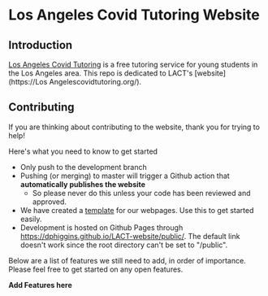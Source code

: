 # Los Angeles Covid Tutoring Website


## Introduction

[Los Angeles Covid Tutoring](https://nolink.org/) is a free tutoring service for young students in the Los Angeles area. This repo is dedicated to LACT's [website](https://Los Angelescovidtutoring.org/).

## Contributing

If you are thinking about contributing to the website, thank you for trying to help!

Here's what you need to know to get started

- Only push to the development branch
- Pushing (or merging) to master will trigger a Github action that **automatically publishes the website**
	- So please never do this unless your code has been reviewed and approved.
- We have created a [template](https://github.com/dphiggins/LACT-website/blob/master/public/assets/template.html) for our webpages. Use this to get started easily.
- Development is hosted on Github Pages through https://dphiggins.github.io/LACT-website/public/. The default link doesn't work since the root directory can't be set to "/public".

Below are a list of features we still need to add, in order of importance. Please feel free to get started on any open features.

**Add Features here**